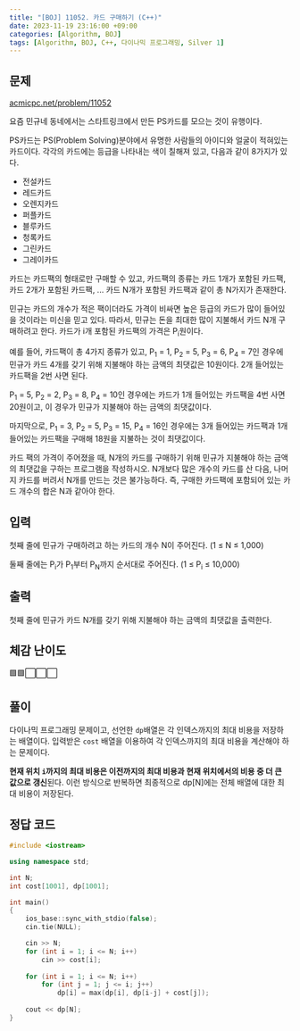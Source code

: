 ```yaml
---
title: "[BOJ] 11052. 카드 구매하기 (C++)"
date: 2023-11-19 23:16:00 +09:00
categories: [Algorithm, BOJ]
tags: [Algorithm, BOJ, C++, 다이나믹 프로그래밍, Silver 1]
---
```

## **문제**
[acmicpc.net/problem/11052](https://www.acmicpc.net/problem/11052)
<br>

요즘 민규네 동네에서는 스타트링크에서 만든 PS카드를 모으는 것이 유행이다.

PS카드는 PS(Problem Solving)분야에서 유명한 사람들의 아이디와 얼굴이 적혀있는 카드이다. 각각의 카드에는 등급을 나타내는 색이 칠해져 있고, 다음과 같이 8가지가 있다.

- 전설카드
- 레드카드
- 오렌지카드
- 퍼플카드
- 블루카드
- 청록카드
- 그린카드
- 그레이카드

카드는 카드팩의 형태로만 구매할 수 있고, 카드팩의 종류는 카드 1개가 포함된 카드팩, 카드 2개가 포함된 카드팩, ... 카드 N개가 포함된 카드팩과 같이 총 N가지가 존재한다.

민규는 카드의 개수가 적은 팩이더라도 가격이 비싸면 높은 등급의 카드가 많이 들어있을 것이라는 미신을 믿고 있다. 따라서, 민규는 돈을 최대한 많이 지불해서 카드 N개 구매하려고 한다. 카드가 i개 포함된 카드팩의 가격은 P<sub>i</sub>원이다.

예를 들어, 카드팩이 총 4가지 종류가 있고, P<sub>1</sub> = 1, P<sub>2</sub> = 5, P<sub>3</sub> = 6, P<sub>4</sub> = 7인 경우에 민규가 카드 4개를 갖기 위해 지불해야 하는 금액의 최댓값은 10원이다. 2개 들어있는 카드팩을 2번 사면 된다.

P<sub>1</sub> = 5, P<sub>2</sub> = 2, P<sub>3</sub> = 8, P<sub>4</sub> = 10인 경우에는 카드가 1개 들어있는 카드팩을 4번 사면 20원이고, 이 경우가 민규가 지불해야 하는 금액의 최댓값이다.

마지막으로, P<sub>1</sub> = 3, P<sub>2</sub> = 5, P<sub>3</sub> = 15, P<sub>4</sub> = 16인 경우에는 3개 들어있는 카드팩과 1개 들어있는 카드팩을 구매해 18원을 지불하는 것이 최댓값이다.

카드 팩의 가격이 주어졌을 때, N개의 카드를 구매하기 위해 민규가 지불해야 하는 금액의 최댓값을 구하는 프로그램을 작성하시오. N개보다 많은 개수의 카드를 산 다음, 나머지 카드를 버려서 N개를 만드는 것은 불가능하다. 즉, 구매한 카드팩에 포함되어 있는 카드 개수의 합은 N과 같아야 한다.
<br>

## **입력**
첫째 줄에 민규가 구매하려고 하는 카드의 개수 N이 주어진다. (1 ≤ N ≤ 1,000)

둘째 줄에는 P<sub>i</sub>가 P<sub>1</sub>부터 P<sub>N</sub>까지 순서대로 주어진다. (1 ≤ P<sub>i</sub> ≤ 10,000)
<br>

## **출력**
첫째 줄에 민규가 카드 N개를 갖기 위해 지불해야 하는 금액의 최댓값을 출력한다.
<br>

## **체감 난이도**
🟩🟩⬜⬜⬜
<br>

## **풀이**
다이나믹 프로그래밍 문제이고, 선언한 `dp`배열은 각 인덱스까지의 최대 비용을 저장하는 배열이다. 입력받은 `cost` 배열을 이용하여 각 인덱스까지의 최대 비용을 계산해야 하는 문제이다.

**현재 위치 `i`까지의 최대 비용은 이전까지의 최대 비용과 현재 위치에서의 비용 중 더 큰 값으로 갱신**된다. 이런 방식으로 반복하면 최종적으로 dp[N]에는 전체 배열에 대한 최대 비용이 저장된다.
<br>

## **정답 코드**
```c++
#include <iostream>

using namespace std;

int N;
int cost[1001], dp[1001];

int main()
{
    ios_base::sync_with_stdio(false);
    cin.tie(NULL);

    cin >> N;
    for (int i = 1; i <= N; i++)
        cin >> cost[i];
    
    for (int i = 1; i <= N; i++)
        for (int j = 1; j <= i; j++)
            dp[i] = max(dp[i], dp[i-j] + cost[j]);
    
    cout << dp[N];
}
```